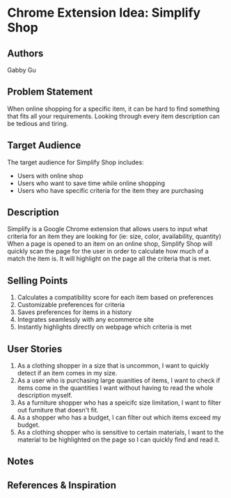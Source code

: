 # Chrome Extension Idea: Simplify Shop

## Authors

Gabby Gu

## Problem Statement

When online shopping for a specific item, it can be hard to find something that fits all your requirements. Looking through every item description can be tedious and tiring.

## Target Audience

The target audience for Simplify Shop includes:

- Users with online shop
- Users who want to save time while online shopping
- Users who have specific criteria for the item they are purchasing

## Description

Simplify is a Google Chrome extension that allows users to input what criteria for an item they are looking for (ie: size, color, availability, quantity) When a page is opened to an item on an online shop, Simplify Shop will quickly scan the page for the user in order to calculate how much of a match the item is. It will highlight on the page all the criteria that is met.

## Selling Points

1. Calculates a compatibility score for each item based on preferences
2. Customizable preferences for criteria
3. Saves preferences for items in a history
4. Integrates seamlessly with any ecommerce site
5. Instantly highlights directly on webpage which criteria is met

## User Stories

1. As a clothing shopper in a size that is uncommon, I want to quickly detect if an item comes in my size. 
2. As a user who is purchasing large quanities of items, I want to check if items come in the quantities I want without having to read the whole description myself.
3. As a furniture shopper who has a speicifc size limitation, I want to filter out furniture that doesn't fit.
4. As a shopper who has a budget, I can filter out which items exceed my budget.
5. As a clothing shopper who is sensitive to certain materials, I want to the material to be highlighted on the page so I can quickly find and read it.

## Notes


## References & Inspiration

